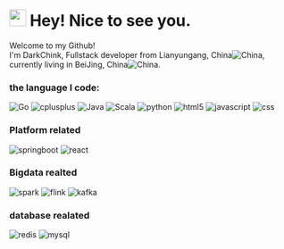 <h1><img src="https://emojis.slackmojis.com/emojis/images/1531849430/4246/blob-sunglasses.gif?1531849430" width="30"/> Hey! Nice to see you.</h1>
<p>Welcome to my Github! </br> I'm DarkChink, Fullstack developer from Lianyungang, China<img alt="China" src="" />, currently living in BeiJing, China<img alt="China" src="https://www.flaticon.com/free-icon/china_197375?term=china+flag&page=1&position=1&origin=tag&related_id=197375" /></b>. </p>

<h3>the language I code:</h3>
<p>
  <img alt="Go" src="https://img.shields.io/badge/-Go-45b8d8?style=flat-square&logo=Go&logoColor=white" />
  <img alt="cplusplus" src="https://img.shields.io/badge/-C++-8DD6F9?style=flat-square&logo=cplusplus&logoColor=white" /> 
  <img alt="Java" src="https://img.shields.io/badge/-Java-46a2f1?style=flat-square&logo=Java&logoColor=white" />
  <img alt="Scala" src="https://img.shields.io/badge/-scala-2088FF?style=flat-square&logo=scala&logoColor=white" />
  <img alt="python" src="https://img.shields.io/badge/-python-3776AB?style=flat-square&logo=python&logoColor=white" />
  <img alt="html5" src="https://img.shields.io/badge/-HTML5-E34F26?style=flat-square&logo=html5&logoColor=white" />
  <img alt="javascript" src="https://img.shields.io/badge/-javascript-E34F26?style=flat-square&logo=javascript&logoColor=white" />
  <img alt="css" src="https://img.shields.io/badge/-css3-E34F26?style=flat-square&logo=css3&logoColor=white" />
</p>
 <h3>Platform related</h4>
 <p>
  <img alt="springboot" src="https://img.shields.io/badge/-springboot-E34F26?style=flat-square&logo=springboot&logoColor=white" />
  <img alt="react" src="https://img.shields.io/badge/-react-E34F26?style=flat-square&logo=react&logoColor=white" />
</p>
  <h3>Bigdata realted</h4>
   <p>
  <img alt="spark" src="https://img.shields.io/badge/-spark-E34F26?style=flat-square&logo=apachespark&logoColor=white" />
  <img alt="flink" src="https://img.shields.io/badge/-flink-E34F26?style=flat-square&logo=apacheflink&logoColor=white" />
  <img alt="kafka" src="https://img.shields.io/badge/-kafka-E34F26?style=flat-square&logo=apachekafka&logoColor=white" />
  </p>
 <h3>database realated</h4>
  <p>
  <img alt="redis" src="https://img.shields.io/badge/-redis-E34F26?style=flat-square&logo=redis&logoColor=white" />
  <img alt="mysql" src="https://img.shields.io/badge/-mysql-E34F26?style=flat-square&logo=mysql&logoColor=white" />
  </p>
